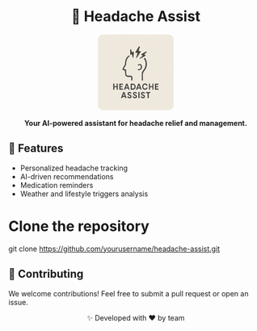 <h1 align="center">🤖 Headache Assist</h1>

<p align="center">
  <img src="./assets/logo.png" alt="Headache Assist Logo" width="150px" style="border-radius:10px;">
</p>

<p align="center">
  <strong>Your AI-powered assistant for headache relief and management.</strong>
</p>

## 🚀 Features
<ul>
  <li>Personalized headache tracking</li>
  <li>AI-driven recommendations</li>
  <li>Medication reminders</li>
  <li>Weather and lifestyle triggers analysis</li>
</ul>

# Clone the repository
git clone https://github.com/yourusername/headache-assist.git

## 🤝 Contributing
We welcome contributions! Feel free to submit a pull request or open an issue.


<p align="center">✨ Developed with ❤️ by team </p>
